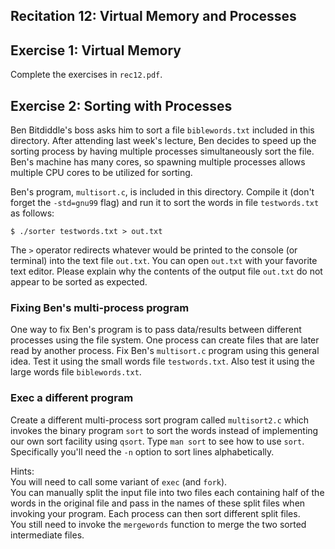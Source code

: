 Recitation 12: Virtual Memory and Processes
--------------------------------------------

Exercise 1: Virtual Memory
-----

Complete the exercises in `rec12.pdf`.

Exercise 2: Sorting with Processes
-----

Ben Bitdiddle's boss asks him to sort a file `biblewords.txt` included in this directory. After attending last week's lecture, Ben decides to speed up the sorting process by having multiple processes simultaneously sort the file.  Ben's machine has many cores, so spawning multiple processes allows multiple CPU cores to be utilized for sorting.

Ben's program, `multisort.c`, is included in this directory. Compile it (don't forget the `-std=gnu99` flag) and run it to sort the words in file `testwords.txt` as follows:

```
$ ./sorter testwords.txt > out.txt
```

The `>` operator redirects whatever would be printed to the console (or terminal) into the text file `out.txt`. You can open `out.txt` with your favorite text editor. Please explain why the contents of the output file `out.txt` do not appear to be sorted as expected.

### Fixing Ben's multi-process program

One way to fix Ben's program is to pass data/results between different processes using the file system. One process can create files that are later read by another process. Fix Ben's `multisort.c` program using this general idea.  Test it using the small words file `testwords.txt`. Also test it using the large words file `biblewords.txt`.

### Exec a different program
Create a different multi-process sort program called `multisort2.c` which invokes the binary program `sort` to sort the words instead of implementing our own sort facility using `qsort`. Type `man sort` to see how to use `sort`. Specifically you'll need the `-n` option to sort lines alphabetically.

Hints:  
You will need to call some variant of `exec` (and `fork`).  
You can manually split the input file into two files each containing half of the words in the original file and pass in the names of these split files when invoking your program. Each process can then sort different split files.  
You still need to invoke the `mergewords` function to merge the two sorted intermediate files.